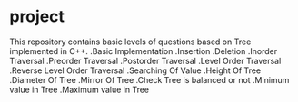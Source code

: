 # project
 
This repository contains basic levels of questions based on Tree implemented in C++.
.Basic Implementation
.Insertion
.Deletion
.Inorder Traversal
.Preorder Traversal
.Postorder Traversal
.Level Order Traversal
.Reverse Level Order Traversal
.Searching Of Value
.Height Of Tree
.Diameter Of Tree
.Mirror Of Tree
.Check Tree is balanced or not
.Minimum value in Tree
.Maximum value in Tree
